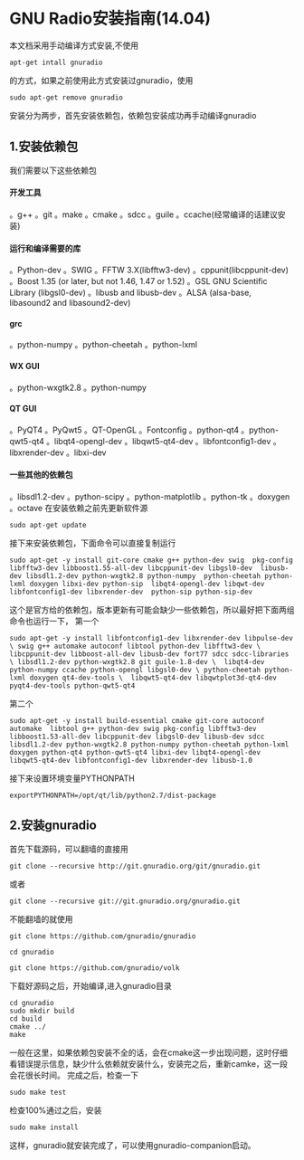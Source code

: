 # GNU Radio安装指南(14.04)
本文档采用手动编译方式安装,不使用

    apt-get intall gnuradio
的方式，如果之前使用此方式安装过gnuradio，使用

    sudo apt-get remove gnuradio
安装分为两步，首先安装依赖包，依赖包安装成功再手动编译gnuradio
## 1.安装依赖包
我们需要以下这些依赖包
#### 开发工具
。g++
。git
。make
。cmake
。sdcc
。guile
。ccache(经常编译的话建议安装)
#### 运行和编译需要的库
。Python-dev
。SWIG
。FFTW 3.X(libfftw3-dev)
。cppunit(libcppunit-dev)
。Boost 1.35 (or later, but not 1.46, 1.47 or 1.52)
。GSL GNU Scientific Library (libgsl0-dev)
。libusb and libusb-dev
。ALSA (alsa-base, libasound2 and libasound2-dev)
#### grc
。python-numpy
。python-cheetah
。python-lxml
#### WX GUI
。python-wxgtk2.8 
。python-numpy
#### QT GUI
。PyQT4
。PyQwt5
。QT-OpenGL
。Fontconfig
。python-qt4
。python-qwt5-qt4
。libqt4-opengl-dev
。libqwt5-qt4-dev
。libfontconfig1-dev
。libxrender-dev
。libxi-dev
#### 一些其他的依赖包
。libsdl1.2-dev
。python-scipy
。python-matplotlib
。python-tk
。doxygen
。octave
在安装依赖之前先更新软件源

    sudo apt-get update
接下来安装依赖包，下面命令可以直接复制运行

    sudo apt-get -y install git-core cmake g++ python-dev swig  pkg-config libfftw3-dev libboost1.55-all-dev libcppunit-dev libgsl0-dev  libusb-dev libsdl1.2-dev python-wxgtk2.8 python-numpy  python-cheetah python-lxml doxygen libxi-dev python-sip  libqt4-opengl-dev libqwt-dev libfontconfig1-dev libxrender-dev  python-sip python-sip-dev
这个是官方给的依赖包，版本更新有可能会缺少一些依赖包，所以最好把下面两组命令也运行一下，
第一个

    sudo apt-get -y install libfontconfig1-dev libxrender-dev libpulse-dev \ swig g++ automake autoconf libtool python-dev libfftw3-dev \ libcppunit-dev libboost-all-dev libusb-dev fort77 sdcc sdcc-libraries \ libsdl1.2-dev python-wxgtk2.8 git guile-1.8-dev \  libqt4-dev python-numpy ccache python-opengl libgsl0-dev \ python-cheetah python-lxml doxygen qt4-dev-tools \  libqwt5-qt4-dev libqwtplot3d-qt4-dev pyqt4-dev-tools python-qwt5-qt4

第二个

    sudo apt-get -y install build-essential cmake git-core autoconf automake  libtool g++ python-dev swig pkg-config libfftw3-dev libboost1.53-all-dev libcppunit-dev libgsl0-dev libusb-dev sdcc libsdl1.2-dev python-wxgtk2.8 python-numpy python-cheetah python-lxml doxygen python-qt4 python-qwt5-qt4 libxi-dev libqt4-opengl-dev libqwt5-qt4-dev libfontconfig1-dev libxrender-dev libusb-1.0
接下来设置环境变量PYTHONPATH

    exportPYTHONPATH=/opt/qt/lib/python2.7/dist-package
## 2.安装gnuradio
首先下载源码，可以翻墙的直接用

    git clone --recursive http://git.gnuradio.org/git/gnuradio.git
或者

    git clone --recursive git://git.gnuradio.org/gnuradio.git
不能翻墙的就使用

    git clone https://github.com/gnuradio/gnuradio
    
    cd gnuradio
    
    git clone https://github.com/gnuradio/volk
下载好源码之后，开始编译,进入gnuradio目录

    cd gnuradio
    sudo mkdir build
    cd build
    cmake ../
    make
一般在这里，如果依赖包安装不全的话，会在cmake这一步出现问题，这时仔细看错误提示信息，缺少什么依赖就安装什么，安装完之后，重新camke，这一段会花很长时间。
完成之后，检查一下

    sudo make test
检查100%通过之后，安装

    sudo make install
这样，gnuradio就安装完成了，可以使用gnuradio-companion启动。
